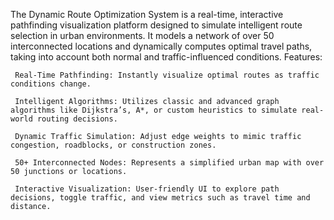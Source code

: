 The Dynamic Route Optimization System is a real-time, interactive pathfinding visualization platform designed to simulate intelligent route selection in urban environments. It models a network of over 50 interconnected locations and dynamically computes optimal travel paths, taking into account both normal and traffic-influenced conditions.
 Features:

     Real-Time Pathfinding: Instantly visualize optimal routes as traffic conditions change.

     Intelligent Algorithms: Utilizes classic and advanced graph algorithms like Dijkstra’s, A*, or custom heuristics to simulate real-world routing decisions.

     Dynamic Traffic Simulation: Adjust edge weights to mimic traffic congestion, roadblocks, or construction zones.

     50+ Interconnected Nodes: Represents a simplified urban map with over 50 junctions or locations.

     Interactive Visualization: User-friendly UI to explore path decisions, toggle traffic, and view metrics such as travel time and distance.
